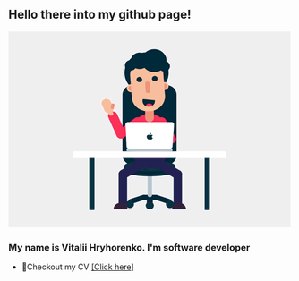 ## Hello there into my github page!
<img align="back" alt="Coder GIF" height=350 width=600 src="img/hi_there.gif">

### My name is Vitalii Hryhorenko. I'm software developer

- 📝Checkout my CV [[Click here]](https://docs.google.com/document/d/1Is7g8Yr7hXZUhX-W0NnoDJ4WPKrGLOaAQtdhtK11wKI/edit?usp=sharing)
